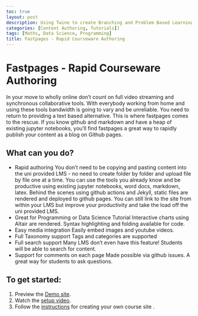 ```yaml
---
toc: true
layout: post
description: Using Twine to create Branching and Problem Based Learning Scenarios.
categories: [Content Authoring, Tutorials]]
tags: [Maths, Data Science, Programming]
title: Fastpages - Rapid Courseware Authoring
---
```

# Fastpages - Rapid Courseware Authoring

In your move to wholly online don’t count on full video streaming and synchronous collaborative tools. With everybody working from home and using these tools bandwidth is going to vary and be unreliable. You need to return to providing a text based alternative. This is where fastpages comes to the rescue. If you know github and markdown and have a heap of existing jupyter notebooks, you’ll find fastpages a great way to rapidly publish your content as a blog on Github pages. 

## What can you do?
- Rapid authoring
You don’t need to be copying and pasting content into the uni provided LMS - no need to create folder by folder and upload file by file one at a time. You can use the tools you already know and be productive using existing jupyter notebooks, word docs, markdown, latex. Behind the scenes using github actions and Jekyll, static files are rendered and deployed to github pages. You can still link to the site from within your LMS but improve your productivity and take the load off the uni provided LMS.
- Great for Programming or Data Science Tutorial
Interactive charts using Altair are rendered. Syntax highlighting and folding available for code.
- Easy media integration
Easily embed images and youtube videos.
- Full Taxonomy support
Tags and categories are supported
- Full search support
Many LMS don’t even have this feature! Students will be able to search for content.
- Support for comments on each page
Made possible via github issues. A great way for students to ask questions.

## To get started:
1. Preview the [Demo site](https://fastpages.fast.ai/).
1. Watch the [setup video](https://www.youtube.com/watch?v=L0boq3zqazI&feature=youtu.be).
1. Follow the [instructions](https://github.com/fastai/fastpages#setup-instructions) for creating your own course site .



